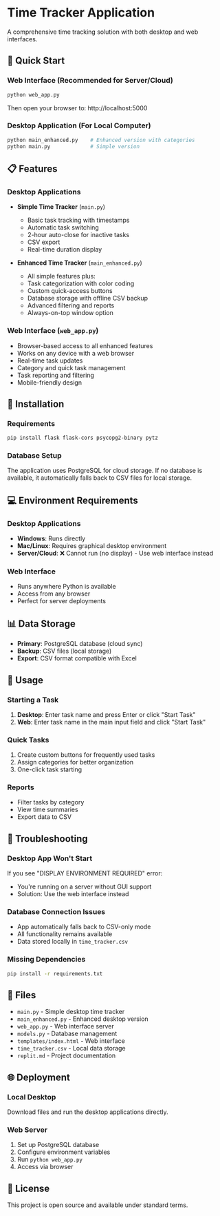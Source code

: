 # Time Tracker Application

A comprehensive time tracking solution with both desktop and web interfaces.

## 🚀 Quick Start

### Web Interface (Recommended for Server/Cloud)
```bash
python web_app.py
```
Then open your browser to: http://localhost:5000

### Desktop Application (For Local Computer)
```bash
python main_enhanced.py    # Enhanced version with categories
python main.py             # Simple version
```

## 📋 Features

### Desktop Applications
- **Simple Time Tracker** (`main.py`)
  - Basic task tracking with timestamps
  - Automatic task switching
  - 2-hour auto-close for inactive tasks
  - CSV export
  - Real-time duration display

- **Enhanced Time Tracker** (`main_enhanced.py`)
  - All simple features plus:
  - Task categorization with color coding
  - Custom quick-access buttons
  - Database storage with offline CSV backup
  - Advanced filtering and reports
  - Always-on-top window option

### Web Interface (`web_app.py`)
- Browser-based access to all enhanced features
- Works on any device with a web browser
- Real-time task updates
- Category and quick task management
- Task reporting and filtering
- Mobile-friendly design

## 🔧 Installation

### Requirements
```bash
pip install flask flask-cors psycopg2-binary pytz
```

### Database Setup
The application uses PostgreSQL for cloud storage. If no database is available, it automatically falls back to CSV files for local storage.

## 💻 Environment Requirements

### Desktop Applications
- **Windows**: Runs directly
- **Mac/Linux**: Requires graphical desktop environment
- **Server/Cloud**: ❌ Cannot run (no display) - Use web interface instead

### Web Interface
- Runs anywhere Python is available
- Access from any browser
- Perfect for server deployments

## 📊 Data Storage

- **Primary**: PostgreSQL database (cloud sync)
- **Backup**: CSV files (local storage)
- **Export**: CSV format compatible with Excel

## 🎯 Usage

### Starting a Task
1. **Desktop**: Enter task name and press Enter or click "Start Task"
2. **Web**: Enter task name in the main input field and click "Start Task"

### Quick Tasks
1. Create custom buttons for frequently used tasks
2. Assign categories for better organization
3. One-click task starting

### Reports
- Filter tasks by category
- View time summaries
- Export data to CSV

## 🔧 Troubleshooting

### Desktop App Won't Start
If you see "DISPLAY ENVIRONMENT REQUIRED" error:
- You're running on a server without GUI support
- Solution: Use the web interface instead

### Database Connection Issues
- App automatically falls back to CSV-only mode
- All functionality remains available
- Data stored locally in `time_tracker.csv`

### Missing Dependencies
```bash
pip install -r requirements.txt
```

## 📁 Files

- `main.py` - Simple desktop time tracker
- `main_enhanced.py` - Enhanced desktop version
- `web_app.py` - Web interface server
- `models.py` - Database management
- `templates/index.html` - Web interface
- `time_tracker.csv` - Local data storage
- `replit.md` - Project documentation

## 🌐 Deployment

### Local Desktop
Download files and run the desktop applications directly.

### Web Server
1. Set up PostgreSQL database
2. Configure environment variables
3. Run `python web_app.py`
4. Access via browser

## 📝 License

This project is open source and available under standard terms.